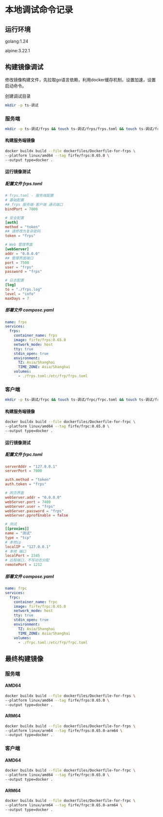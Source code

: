 # 本地调试命令记录

## 运行环境
golang:1.24

alpine:3.22.1

## 构建镜像调试

修改镜像构建文件，先拉取go语言依赖，利用docker缓存机制，设置加速，设置启动命令。

创建调试目录
```bash
mkdir -p ts-调试
```

### 服务端

```bash
mkdir -p ts-调试/frps && touch ts-调试/frps/frps.toml && touch ts-调试/frps/compose.yaml
```

#### 构建服务端镜像

```bash
docker buildx build --file dockerfiles/Dockerfile-for-frps \
--platform linux/amd64 --tag firfe/frps:0.65.0 \
--output type=docker .
```

#### 运行镜像测试

##### 配置文件 frps.toml

```toml
# frps.toml - 服务端配置
# 基础配置
## frps 服务端-客户端 通讯端口
bindPort = 7000

# 安全配置
[auth]
method = "token"
## 请修改为复杂密码
token = "frps"

# Web 管理界面
[webServer]
addr = "0.0.0.0"
## 管理界面端口
port = 7500
user = "frps"
password = "frps"

# 日志配置
[log]
to = "./frps.log"
level = "info"
maxDays = 7

```

##### 部署文件 compose.yaml

```yaml
name: frps
services:
  frps:
    container_name: frps
    image: firfe/frps:0.65.0
    network_mode: host
    tty: true
    stdin_open: true
    environment:
      TZ: Asia/Shanghai
      TIME_ZONE: Asia/Shanghai
    volumes:
      - ./frps.toml:/etc/frp/frps.toml

```

### 客户端

```bash
mkdir -p ts-调试/frpc && touch ts-调试/frpc/frpc.toml && touch ts-调试/frpc/compose.yaml
```

#### 构建服务端镜像

```bash
docker buildx build --file dockerfiles/Dockerfile-for-frpc \
--platform linux/amd64 --tag firfe/frpc:0.65.0 \
--output type=docker .
```

#### 运行镜像测试

##### 配置文件 frpc.toml

```toml
serverAddr = "127.0.0.1"
serverPort = 7000

auth.method = "token" 
auth.token = "frps"

# 网页界面
webServer.addr = "0.0.0.0"
webServer.port = 7400
webServer.user = "frps"
webServer.password = "frps"
webServer.pprofEnable = false

# 测试
[[proxies]]
name = "测试"
type = "tcp"
# 本地ip
localIP = "127.0.0.1"
# 本地 端口
localPort = 2345
# 远程端口，不写动态分配
remotePort = 1212

```

##### 部署文件 compose.yaml

```yaml
name: frpc
services:
  frpc:
    container_name: frpc
    image: firfe/frpc:0.65.0
    network_mode: host
    tty: true
    stdin_open: true
    environment:
      TZ: Asia/Shanghai
      TIME_ZONE: Asia/Shanghai
    volumes:
      - ./frpc.toml:/etc/frp/frpc.toml

```

## 最终构建镜像

### 服务端

#### AMD64

```bash
docker buildx build --file dockerfiles/Dockerfile-for-frps \
--platform linux/amd64 --tag firfe/frps:0.65.0 \
--output type=docker .
```

#### ARM64

```bash
docker buildx build --file dockerfiles/Dockerfile-for-frps \
--platform linux/arm64 --tag firfe/frps:0.65.0-arm64 \
--output type=docker .
```

### 客户端

#### AMD64

```bash
docker buildx build --file dockerfiles/Dockerfile-for-frpc \
--platform linux/amd64 --tag firfe/frpc:0.65.0 \
--output type=docker .
```

#### ARM64

```bash
docker buildx build --file dockerfiles/Dockerfile-for-frpc \
--platform linux/arm64 --tag firfe/frpc:0.65.0-arm64 \
--output type=docker .
```
